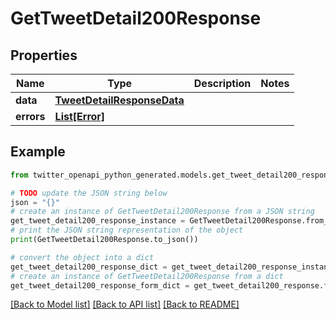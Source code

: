 # GetTweetDetail200Response


## Properties

Name | Type | Description | Notes
------------ | ------------- | ------------- | -------------
**data** | [**TweetDetailResponseData**](TweetDetailResponseData.md) |  | 
**errors** | [**List[Error]**](Error.md) |  | 

## Example

```python
from twitter_openapi_python_generated.models.get_tweet_detail200_response import GetTweetDetail200Response

# TODO update the JSON string below
json = "{}"
# create an instance of GetTweetDetail200Response from a JSON string
get_tweet_detail200_response_instance = GetTweetDetail200Response.from_json(json)
# print the JSON string representation of the object
print(GetTweetDetail200Response.to_json())

# convert the object into a dict
get_tweet_detail200_response_dict = get_tweet_detail200_response_instance.to_dict()
# create an instance of GetTweetDetail200Response from a dict
get_tweet_detail200_response_form_dict = get_tweet_detail200_response.from_dict(get_tweet_detail200_response_dict)
```
[[Back to Model list]](../README.md#documentation-for-models) [[Back to API list]](../README.md#documentation-for-api-endpoints) [[Back to README]](../README.md)


